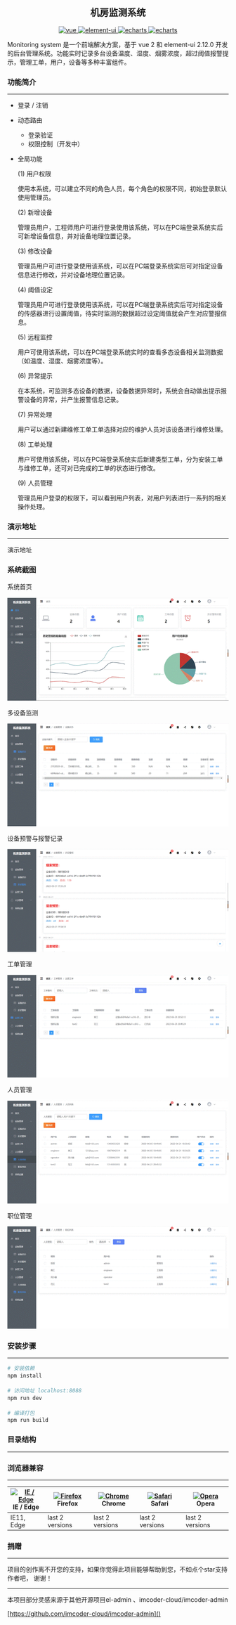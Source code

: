 <h2 align="center">机房监测系统</h2>
<div align="center">
  <a href="https://github.com/vuejs/vue">
    <img src="https://img.shields.io/badge/vue-2.5.2-blue.svg" alt="vue">
  </a>
  <a href="https://github.com/ElemeFE/element">
    <img src="https://img.shields.io/badge/element--ui-2.12.0-brightgreen.svg" alt="element-ui">
  </a>
  <a href="https://www.echartsjs.com/zh/index.html">
    <img src="https://img.shields.io/badge/echarts-4.4.0-orange" alt="echarts">
  </a>
  <a href="https://github.com/dongdong-cloud/dd-admin-web">
    <img src="https://img.shields.io/badge/build-passing-brightgreen" alt="echarts">
  </a>
</div>

Monitoring system 是一个前端解决方案，基于 vue 2 和 element-ui 2.12.0 开发的后台管理系统。功能实时记录多台设备温度、湿度、烟雾浓度，超过阈值报警提示，管理工单，用户，设备等多种丰富组件。


### 功能简介
-----

- 登录 / 注销

- 动态路由
  - 登录验证
  - 权限控制（开发中）
- 全局功能
  
  (1)   用户权限
  
  使用本系统，可以建立不同的角色人员，每个角色的权限不同，初始登录默认使用管理员。
  
  (2)   新增设备
  
  管理员用户，工程师用户可进行登录使用该系统，可以在PC端登录系统实后可新增设备信息，并对设备地理位置记录。
  
  (3)   修改设备
  
  管理员用户可进行登录使用该系统，可以在PC端登录系统实后可对指定设备信息进行修改，并对设备地理位置记录。
  
  (4)   阈值设定
  
  管理员用户可进行登录使用该系统，可以在PC端登录系统实后可对指定设备的传感器进行设置阈值，待实时监测的数据超过设定阈值就会产生对应警报信息。
  
  (5)   远程监控
  
  用户可使用该系统，可以在PC端登录系统实时的查看多态设备相关监测数据（如温度、湿度、烟雾浓度等）。
  
  (6)   异常提示
  
  在本系统，可监测多态设备的数据，设备数据异常时，系统会自动做出提示报警设备的异常，并产生报警信息记录。
  
  (7)   异常处理
  
  用户可以通过新建维修工单工单选择对应的维护人员对该设备进行维修处理。
  
  (8)      工单处理
  
  用户可使用该系统，可以在PC端登录系统实后新建类型工单，分为安装工单与维修工单，还可对已完成的工单的状态进行修改。
  
  (9)   人员管理
  
  管理员用户登录的权限下，可以看到用户列表，对用户列表进行一系列的相关操作处理。

### 演示地址
-----

演示地址 

### 系统截图

系统首页

![img](README.assets/clip_image002.gif)

多设备监测

![img](README.assets/clip_image002-16574374956183.gif)

设备预警与报警记录

![img](README.assets/clip_image002-16574375314485.gif)

工单管理

![img](README.assets/clip_image002-16574375542857.gif)

人员管理

![img](README.assets/clip_image002-16574375671909.gif)

职位管理

![img](README.assets/clip_image002-165743758100011.gif)


### 安装步骤
-----

``` bash
# 安装依赖
npm install

# 访问地址 localhost:8088
npm run dev

# 编译打包
npm run build
```

### 目录结构
-----



### 浏览器兼容
-----

| [<img src="https://raw.githubusercontent.com/alrra/browser-logos/master/src/edge/edge_48x48.png" alt="IE / Edge" width="24px" height="24px" />](http://godban.github.io/browsers-support-badges/)<br>IE / Edge | [<img src="https://raw.githubusercontent.com/alrra/browser-logos/master/src/firefox/firefox_48x48.png" alt="Firefox" width="24px" height="24px" />](http://godban.github.io/browsers-support-badges/)<br>Firefox | [<img src="https://raw.githubusercontent.com/alrra/browser-logos/master/src/chrome/chrome_48x48.png" alt="Chrome" width="24px" height="24px" />](http://godban.github.io/browsers-support-badges/)<br>Chrome | [<img src="https://raw.githubusercontent.com/alrra/browser-logos/master/src/safari/safari_48x48.png" alt="Safari" width="24px" height="24px" />](http://godban.github.io/browsers-support-badges/)<br>Safari | [<img src="https://raw.githubusercontent.com/alrra/browser-logos/master/src/opera/opera_48x48.png" alt="Opera" width="24px" height="24px" />](http://godban.github.io/browsers-support-badges/)<br>Opera |
| --------- | --------- | --------- | --------- | --------- |
| IE11, Edge| last 2 versions| last 2 versions| last 2 versions| last 2 versions

### 捐赠
---
项目的创作离不开您的支持，如果你觉得此项目能够帮助到您，不如点个star支持作者吧， 谢谢！

---
本项目部分灵感来源于其他开源项目el-admin 、imcoder-cloud/imcoder-admin

[https://github.com/imcoder-cloud/imcoder-admin]()